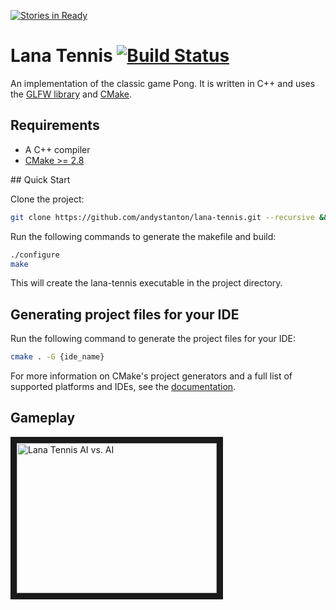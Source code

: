 [![Stories in Ready](https://badge.waffle.io/andystanton/lana-tennis.png?label=ready&title=Ready)](https://waffle.io/andystanton/lana-tennis)
# Lana Tennis [![Build Status](https://travis-ci.org/andystanton/lana-tennis.png?branch=master)](https://travis-ci.org/andystanton/lana-tennis)

An implementation of the classic game Pong. It is written in C++ and uses the [GLFW library](http://www.glfw.org) and [CMake](http://www.cmake.org/).

## Requirements

* A C++ compiler
* [CMake >= 2.8](http://www.cmake.org/cmake/resources/software.html)

## Quick Start

Clone the project:

```sh
git clone https://github.com/andystanton/lana-tennis.git --recursive && cd lana-tennis
```

Run the following commands to generate the makefile and build:

```sh
./configure
make
```

This will create the lana-tennis executable in the project directory.

## Generating project files for your IDE

Run the following command to generate the project files for your IDE:

```sh
cmake . -G {ide_name}
```

For more information on CMake's project generators and a full list of supported platforms and IDEs, see the [documentation](http://www.cmake.org/Wiki/CMake_Generator_Specific_Information).


## Gameplay

<a href="http://www.youtube.com/watch?feature=player_embedded&v=78twd4Xdnxc
" target="_blank"><img src="http://img.youtube.com/vi/78twd4Xdnxc/0.jpg" 
alt="Lana Tennis AI vs. AI" width="320" height="240" border="10" /></a>

